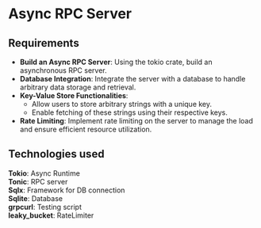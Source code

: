 # Async RPC Server

## Requirements
- **Build an Async RPC Server**: Using the tokio crate, build an asynchronous RPC server.
- **Database Integration**: Integrate the server with a database to handle arbitrary data storage and retrieval.
- **Key-Value Store Functionalities**:
  - Allow users to store arbitrary strings with a unique key.
  - Enable fetching of these strings using their respective keys.
- **Rate Limiting**: Implement rate limiting on the server to manage the load and ensure efficient resource utilization.

## Technologies used
**Tokio**: Async Runtime  
**Tonic**: RPC server  
**Sqlx**: Framework for DB connection  
**Sqlite**: Database  
**grpcurl**: Testing script  
**leaky_bucket**: RateLimiter  
